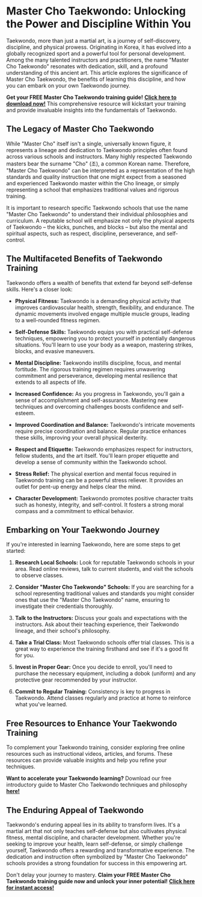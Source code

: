# Master Cho Taekwondo: Unlocking the Power and Discipline Within You

Taekwondo, more than just a martial art, is a journey of self-discovery, discipline, and physical prowess. Originating in Korea, it has evolved into a globally recognized sport and a powerful tool for personal development. Among the many talented instructors and practitioners, the name "Master Cho Taekwondo" resonates with dedication, skill, and a profound understanding of this ancient art. This article explores the significance of Master Cho Taekwondo, the benefits of learning this discipline, and how you can embark on your own Taekwondo journey.

**Get your FREE Master Cho Taekwondo training guide!** [**Click here to download now!**](https://udemywork.com/master-cho-taekwondo) This comprehensive resource will kickstart your training and provide invaluable insights into the fundamentals of Taekwondo.

## The Legacy of Master Cho Taekwondo

While "Master Cho" itself isn't a single, universally known figure, it represents a lineage and dedication to Taekwondo principles often found across various schools and instructors. Many highly respected Taekwondo masters bear the surname "Cho" (조), a common Korean name. Therefore, "Master Cho Taekwondo" can be interpreted as a representation of the high standards and quality instruction that one might expect from a seasoned and experienced Taekwondo master within the Cho lineage, or simply representing a school that emphasizes traditional values and rigorous training.

It is important to research specific Taekwondo schools that use the name "Master Cho Taekwondo" to understand their individual philosophies and curriculum. A reputable school will emphasize not only the physical aspects of Taekwondo – the kicks, punches, and blocks – but also the mental and spiritual aspects, such as respect, discipline, perseverance, and self-control.

## The Multifaceted Benefits of Taekwondo Training

Taekwondo offers a wealth of benefits that extend far beyond self-defense skills. Here's a closer look:

*   **Physical Fitness:** Taekwondo is a demanding physical activity that improves cardiovascular health, strength, flexibility, and endurance. The dynamic movements involved engage multiple muscle groups, leading to a well-rounded fitness regimen.

*   **Self-Defense Skills:** Taekwondo equips you with practical self-defense techniques, empowering you to protect yourself in potentially dangerous situations. You'll learn to use your body as a weapon, mastering strikes, blocks, and evasive maneuvers.

*   **Mental Discipline:** Taekwondo instills discipline, focus, and mental fortitude. The rigorous training regimen requires unwavering commitment and perseverance, developing mental resilience that extends to all aspects of life.

*   **Increased Confidence:** As you progress in Taekwondo, you'll gain a sense of accomplishment and self-assurance. Mastering new techniques and overcoming challenges boosts confidence and self-esteem.

*   **Improved Coordination and Balance:** Taekwondo's intricate movements require precise coordination and balance. Regular practice enhances these skills, improving your overall physical dexterity.

*   **Respect and Etiquette:** Taekwondo emphasizes respect for instructors, fellow students, and the art itself. You'll learn proper etiquette and develop a sense of community within the Taekwondo school.

*   **Stress Relief:** The physical exertion and mental focus required in Taekwondo training can be a powerful stress reliever. It provides an outlet for pent-up energy and helps clear the mind.

*   **Character Development:** Taekwondo promotes positive character traits such as honesty, integrity, and self-control. It fosters a strong moral compass and a commitment to ethical behavior.

## Embarking on Your Taekwondo Journey

If you're interested in learning Taekwondo, here are some steps to get started:

1.  **Research Local Schools:** Look for reputable Taekwondo schools in your area. Read online reviews, talk to current students, and visit the schools to observe classes.

2.  **Consider "Master Cho Taekwondo" Schools:** If you are searching for a school representing traditional values and standards you might consider ones that use the "Master Cho Taekwondo" name, ensuring to investigate their credentials thoroughly.

3.  **Talk to the Instructors:** Discuss your goals and expectations with the instructors. Ask about their teaching experience, their Taekwondo lineage, and their school's philosophy.

4.  **Take a Trial Class:** Most Taekwondo schools offer trial classes. This is a great way to experience the training firsthand and see if it's a good fit for you.

5.  **Invest in Proper Gear:** Once you decide to enroll, you'll need to purchase the necessary equipment, including a dobok (uniform) and any protective gear recommended by your instructor.

6.  **Commit to Regular Training:** Consistency is key to progress in Taekwondo. Attend classes regularly and practice at home to reinforce what you've learned.

## Free Resources to Enhance Your Taekwondo Training

To complement your Taekwondo training, consider exploring free online resources such as instructional videos, articles, and forums. These resources can provide valuable insights and help you refine your techniques.

**Want to accelerate your Taekwondo learning?** Download our free introductory guide to Master Cho Taekwondo techniques and philosophy [**here!**](https://udemywork.com/master-cho-taekwondo)

## The Enduring Appeal of Taekwondo

Taekwondo's enduring appeal lies in its ability to transform lives. It's a martial art that not only teaches self-defense but also cultivates physical fitness, mental discipline, and character development. Whether you're seeking to improve your health, learn self-defense, or simply challenge yourself, Taekwondo offers a rewarding and transformative experience. The dedication and instruction often symbolized by "Master Cho Taekwondo" schools provides a strong foundation for success in this empowering art.

Don't delay your journey to mastery. **Claim your FREE Master Cho Taekwondo training guide now and unlock your inner potential!** [**Click here for instant access!**](https://udemywork.com/master-cho-taekwondo)
